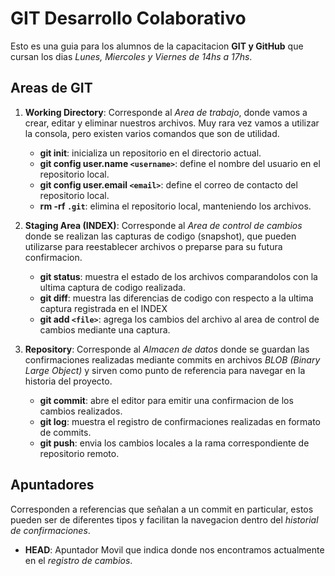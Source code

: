 # GIT Desarrollo Colaborativo

Esto es una guia para los alumnos de la capacitacion __GIT y GitHub__ que cursan los dias _Lunes, Miercoles y Viernes de 14hs a 17hs_.

## Areas de GIT

1. __Working Directory__: Corresponde al _Area de trabajo_, donde vamos a crear, editar y eliminar nuestros archivos. Muy rara vez vamos a utilizar la consola, pero existen varios comandos que son de utilidad.
    * __git init__: inicializa un repositorio en el directorio actual.
    * __git config user.name `<username>`__: define el nombre del usuario en el repositorio local.
    * __git config user.email `<email>`__: define el correo de contacto del repositorio local.
    * __rm -rf `.git`__: elimina el repositorio local, manteniendo los archivos.

1. __Staging Area (INDEX)__: Corresponde al _Area de control de cambios_ donde se realizan las capturas de codigo (snapshot), que pueden utilizarse para reestablecer archivos o preparse para su futura confirmacion.

    * __git status__: muestra el estado de los archivos comparandolos con la ultima captura de codigo realizada.
    * __git diff__: muestra las diferencias de codigo con respecto a la ultima captura registrada en el INDEX
    * __git add `<file>`__: agrega los cambios del archivo al area de control de cambios mediante una captura.

1. __Repository__: Corresponde al _Almacen de datos_ donde se guardan las confirmaciones realizadas mediante commits en archivos _BLOB (Binary Large Object)_ y sirven como punto de referencia para navegar en la historia del proyecto.

    * __git commit__: abre el editor para emitir una confirmacion de los cambios realizados.
    * __git log__: muestra el registro de confirmaciones realizadas en formato de commits.
    * __git push__: envia los cambios locales a la rama correspondiente de repositorio remoto.

## Apuntadores

Corresponden a referencias que señalan a un commit en particular, estos pueden ser de diferentes tipos y facilitan la navegacion dentro del _historial de confirmaciones_.

* __HEAD__: Apuntador Movil que indica donde nos encontramos actualmente en el _registro de cambios_.